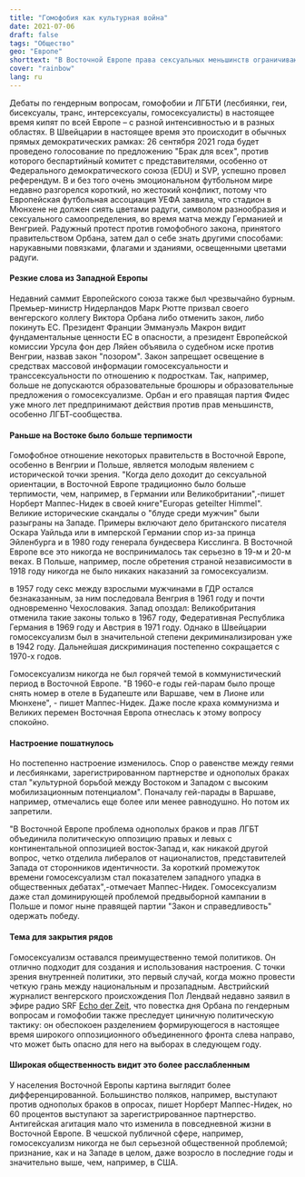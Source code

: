 ```yaml
---
title: "Гомофобия как культурная война"
date: 2021-07-06
draft: false
tags: "Общество"
geo: "Европе"
shorttext: "В Восточной Европе права сексуальных меньшинств ограничиваются. Восток здесь долгое время был более открытым, чем запад."
cover: "rainbow"
lang: ru
---
```


Дебаты по гендерным вопросам, гомофобии и ЛГБТИ (лесбиянки, геи, бисексуалы, транс, интерсексуалы, гомосексуалисты) в настоящее время кипят по всей Европе – с разной интенсивностью и в разных областях. В Швейцарии в настоящее время это происходит в обычных прямых демократических рамках: 26 сентября 2021 года будет проведено голосование по предложению "Брак для всех", против которого беспартийный комитет с представителями, особенно от Федерального демократического союза (EDU) и SVP, успешно провел референдум.  В и без того очень эмоциональном футбольном мире недавно разгорелся короткий, но жестокий конфликт, потому что Европейская футбольная ассоциация УЕФА заявила, что стадион в Мюнхене не должен сиять цветами радуги, символом разнообразия и сексуального самоопределения, во время матча между Германией и Венгрией. Радужный протест против гомофобного закона, принятого правительством Орбана, затем дал о себе знать другими способами: нарукавными повязками, флагами и зданиями, освещенными цветами радуги.

#### Резкие слова из Западной Европы

Недавний саммит Европейского союза также был чрезвычайно бурным. Премьер-министр Нидерландов Марк Рютте призвал своего венгерского коллегу Виктора Орбана либо отменить закон, либо покинуть ЕС. Президент Франции Эммануэль Макрон видит фундаментальные ценности ЕС в опасности, а президент Европейской комиссии Урсула фон дер Ляйен объявила о судебном иске против Венгрии, назвав закон "позором". Закон запрещает освещение в средствах массовой информации гомосексуальности и транссексуальности по отношению к подросткам. Так, например, больше не допускаются образовательные брошюры и образовательные предложения о гомосексуализме. Орбан и его правящая партия Фидес уже много лет предпринимают действия против прав меньшинств, особенно ЛГБТ-сообщества.

#### Раньше на Востоке было больше терпимости

Гомофобное отношение некоторых правительств в Восточной Европе, особенно в Венгрии и Польше, является молодым явлением с исторической точки зрения. "Когда дело доходит до сексуальной ориентации, в Восточной Европе традиционно было больше терпимости, чем, например, в Германии или Великобритании",-пишет Норберт Маппес-Нидек в своей книге"Europas geteilter Himmel". Великие исторические скандалы о "блуде среди мужчин" были разыграны на Западе. Примеры включают дело британского писателя Оскара Уайльда или в имперской Германии спор из-за принца Эйленбурга и в 1980 году генерала бундесвера Кисслинга. В Восточной Европе все это никогда не воспринималось так серьезно в 19-м и 20-м веках.  В Польше, например, после обретения страной независимости в 1918 году никогда не было никаких наказаний за гомосексуализм.

в 1957 году секс между взрослыми мужчинами в ГДР остался безнаказанным, за ним последовала Венгрия в 1961 году и почти одновременно Чехословакия. Запад опоздал: Великобритания отменила такие законы только в 1967 году, Федеративная Республика Германия в 1969 году и Австрия в 1971 году. Однако в Швейцарии гомосексуализм был в значительной степени декриминализирован уже в 1942 году. Дальнейшая дискриминация постепенно сокращается с 1970-х годов.

Гомосексуализм никогда не был горячей темой в коммунистический период в Восточной Европе. "В 1960-е годы гей-парам было проще снять номер в отеле в Будапеште или Варшаве, чем в Лионе или Мюнхене", - пишет Маппес-Нидек. Даже после краха коммунизма и Великих перемен Восточная Европа отнеслась к этому вопросу спокойно.

#### Настроение пошатнулось

Но постепенно настроение изменилось. Спор о равенстве между геями и лесбиянками, зарегистрированном партнерстве и однополых браках стал "культурной борьбой между Востоком и Западом с высоким мобилизационным потенциалом". Поначалу гей-парады в Варшаве, например, отмечались еще более или менее равнодушно. Но потом их запретили.

"В Восточной Европе проблема однополых браков и прав ЛГБТ объединила политическую оппозицию правых и левых с континентальной оппозицией восток-Запад и, как никакой другой вопрос, четко отделила либералов от националистов, представителей Запада от сторонников идентичности. За короткий промежуток времени гомосексуализм стал показателем западного упадка в общественных дебатах",-отмечает Маппес-Нидек. Гомосексуализм даже стал доминирующей проблемой предвыборной кампании в Польше и помог ныне правящей партии "Закон и справедливость" одержать победу.

#### Тема для закрытия рядов

Гомосексуализм оставался преимущественно темой политиков. Он отлично подходит для создания и использования настроения. С точки зрения внутренней политики, это первый случай, когда можно провести четкую грань между национальным и прозападным. Австрийский журналист венгерского происхождения Пол Лендвай недавно заявил в эфире радио SRF [Echo der Zeit](https://www.srf.ch/audio/echo-der-zeit/orban-ist-ein-zutiefst-zynischer-politiker?partId=12010848 "Orban ist ein zutiefst zynischer Politiker"), что повестка дня Орбана по гендерным вопросам и гомофобии также преследует циничную политическую тактику: он обеспокоен разделением формирующегося в настоящее время широкого оппозиционного объединенного фронта слева направо, что может быть опасно для него на выборах в следующем году.

#### Широкая общественность видит это более расслабленным

У населения Восточной Европы картина выглядит более дифференцированной. Большинство поляков, например, выступают против однополых браков в опросах, пишет Норберт Маппес-Нидек, но 60 процентов выступают за зарегистрированное партнерство. Антигейская агитация мало что изменила в повседневной жизни в Восточной Европе. В чешской публичной сфере, например, гомосексуализм никогда не был серьезной общественной проблемой; признание, как и на Западе в целом, даже возросло в последние годы и значительно выше, чем, например, в США.
